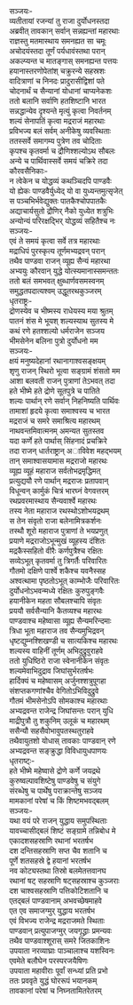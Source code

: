 सञ्जयः-  
व्यतीतायां रजन्यां तु राजा दुर्योधनस्तदा  
अब्रवीत् तावकान् सर्वान् सन्नह्यन्तां महारथाः  
राज्ञस्तु मतमास्थाय समनह्यत सा चमूः  
अचोदयंस्तदा तूर्णं पर्यधावंस्तथा परान्  
अकल्प्यन्त च मातङ्गास् समनह्यन्त पत्तयः  
हयानास्तरणोपेतांश् चक्रुरन्ये सहस्रशः  
वादित्राणां च निनदः प्रादुरासीद्विशां पते  
चोदनार्थं च सैन्यानां योधानां चाप्यनेकशः  
ततो बलानि सर्वाणि हतशिष्टानि भारत  
सन्नद्धान्येव दृश्यन्ते मृत्युं कृत्वा निवर्तनम्  
शल्यं सेनापतिं कृत्वा मद्रराजं महारथाः  
प्रविभज्य बलं सर्वम् अनीकेषु व्यवस्थिताः  
ततस्सर्वे समागम्य पुत्रेण तव चोदिताः  
कृपश्च कृतवर्मा च द्रौणिश्शल्योऽथ सौबलः  
अन्ये च पार्थिवास्सर्वे समयं चक्रिरे तदा  
कौरवसैनिकाः-  
न त्वेकेन च योद्धव्यं कथञ्चिदपि पाण्डवैः  
यो ह्येकः पाण्डवैर्युध्येद् यो वा युध्यन्तमुत्सृजेत्  
स पञ्चभिर्भवेद्युक्तः पातकैश्चोपपातकैः  
अद्याचार्यसुतो द्रौणिर् नैको युध्येत शत्रुभिः  
अन्योन्यं परिरक्षद्भिर् योद्धव्यं सहितैश्च नः  
सञ्जयः-  
एवं ते समयं कृत्वा सर्वे तत्र महारथाः  
मद्राधिपं पुरस्कृत्य तूर्णमभ्यद्रवन् परान्  
तथैव पाण्डवा राजन् व्यूह्य सैन्यं महारथा  
अभ्ययुः कौरवान् युद्धे योत्स्यमानास्समन्ततः  
ततो बलं समभवत् क्षुब्धार्णवसमस्वनम्  
समुद्धतपदात्यश्वम् उद्धूतरथकुञ्जरम्  
धृतराष्ट्रः-  
द्रोणस्येव च भीष्मस्य राधेयस्य मया श्रुतम्  
पातनं शंस मे भूयश् शल्यस्याथ सुतस्य मे  
कथं रणे हतश्शल्यो धर्मराजेन सञ्जय  
भीमसेनेन बलिना पुत्रो दुर्योधनो मम  
सञ्जयः-  
क्षयं मनुष्यदेहानां रथानागाश्वसङ्क्षयम्  
शृणु राजन् स्थिरो भूत्वा सङ्ग्रामं शंसतो मम  
आशा बलवती राजन् पुत्राणां तेऽभवत् तदा  
हते भीष्मे हते द्रोणे सूतपुत्रे च पातिते  
शल्यः पार्थान् रणे सर्वान् निहनिष्यति पार्थिवः  
तामाशां हृदये कृत्वा समाश्वस्य च भारत  
मद्रराजं च समरे समाश्रित्य महारथम्  
नाथवन्तमिवात्मनम् अमन्यत सुतस्तव  
यदा कर्णे हते पार्थास् सिंहनादं प्रचक्रिरे  
तदा राजन् धार्तराष्ट्रान् अाविवेश महद्भयम्  
तान् समाश्वासयामास मद्रराजो महारथः  
व्यूह्य व्यूहं महाराज सर्वतोभद्रमृद्धिमत्  
प्रत्युद्ययौ रणे पार्थान् मद्रराजः प्रतापवान्  
विधून्वन् कार्मुकं चित्रं भारघ्नं वेगवत्तरम्  
रथप्रवरमास्थाय सैन्यवार्श्वे महारथः  
तस्य नेता महाराज रथस्थोऽशोभयद्रथम्  
स तेन संवृतो राजा बलेनामित्रकर्शनः  
तस्थौ शूरो महाराज पुत्राणां ते भयप्रणुत्  
प्रयाणे मद्रराजोऽभून्मुखं व्यूहस्य दंशितः  
मद्रकैस्सहितो वीरैः कर्णपुत्रैश्च रक्षितः  
सव्येऽभूत् कृतवर्मा तु त्रिगर्तैः परिवारितः  
गौतमो दक्षिणे पार्श्वे शकैश्च यवनैस्सह  
अश्वत्थामा पृष्ठतोऽभूत् काम्भोजैः परिवारितः  
दुर्योधनोऽभवन्मध्ये रक्षितः कुरुपुङ्गवैः  
हयानीकेन महता सौबलश्चापि संवृतः  
प्रययौ सर्वसैन्यानि कैतव्यश्च महारथः  
पाण्डवाश्च महेष्वासा व्यूह्य सैन्यमरिन्दमाः  
त्रिधा भूता महाराज तव सैन्यमुभिद्रवन्  
धृष्टद्युम्नश्शिखण्डी च सात्यकिश्च महारथः  
शल्यस्य वाहिनीं तूर्णम् अभिदुद्रुवुराहवे  
ततो युधिष्ठिरो राजा स्वेनानीकेन संवृतः  
शल्यमेवाभिदुद्राव जिघांसुर्भरतर्षभः  
हार्दिक्यं च महेष्वासम् अर्जुनश्शत्रुपूगहा  
संशप्तकगणांश्चैव वेगितोऽभिविदुद्रुवे  
गौतमं भीमसेनोऽपि सोमकाश्च महारथाः  
अभ्यद्रवन्त राजेन्द्र जिघांसन्तः परान् युधि  
माद्रीपुत्रौ तु शकुनिम् उलूकं च महारथम्  
ससैन्यौ सहसैवोभावुपतस्थतुराहवे  
तथैवायुतशो योधास् तावकाः पाण्डवान् रणे  
अभ्यद्रवन्त सङ्क्रुद्धा विविधायुधपाणयः  
धृतराष्ट्ः-  
हते भीष्मे महेष्वासे द्रोणे कर्णे जयद्रथे  
कुरुष्वल्पावशिष्टेषु पाण्डवेषु च संयुगे  
संरब्धेषु च पार्थेषु पराक्रान्तेषु सञ्जय  
मामकानां परेषां च किं शिष्टमभवद्बलम्  
सञ्जयः-  
यथा वयं परे राजन् युद्धाय समुपस्थिताः  
यावच्चासीद्बलं शिष्टं सङ्ग्रामे तन्निबोध मे  
एकादशसहस्राणि रथानां भरतर्षभ  
दश दन्तिसहस्राणि सप्त चैव शतानि च  
पूर्णे शतसहस्रे द्वे हयानां भरतर्षभ  
नव कोट्यस्तथा तिस्रो बलमेतत्तवानघ  
रथानां षट् सहस्राणि षट्सहस्राश्च कुञ्जराः  
दश चाश्वसहस्राणि पत्तिकोटिशतानि च  
एतद्बलं पाण्डवानाम् अभवच्छेषमाहवे  
एत एव समाजग्मुर् युद्धाय भरतर्षभ  
एवं विभज्य राजेन्द्र मद्रराजमते स्थिताः  
पाण्डवान् प्रत्युपाजग्मुर् जयगृद्ध्राः प्रमन्यवः  
तथैव पाण्डवाश्शूरास् समरे जितकाशिनः  
उपयाता नरव्याघ्राः पाञ्चालाश्च यशस्विनः  
एवमेते बलौघेन परस्परजयैषिणः  
उपयाता महावीराः पूर्वां सन्ध्यां प्रति प्रभो  
ततः प्रववृते युद्धं घोररूपं भयानकम्  
तावकानां परेषां च निघ्नतामितरेतरम्  
